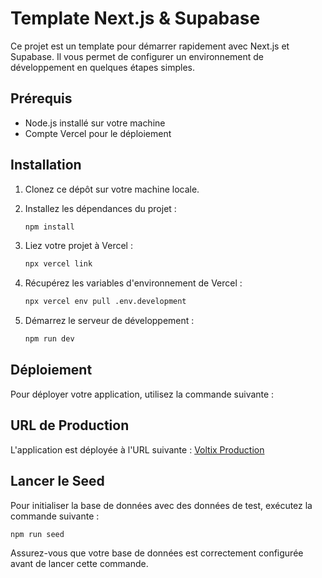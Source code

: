 # Template Next.js & Supabase

Ce projet est un template pour démarrer rapidement avec Next.js et Supabase. Il vous permet de configurer un environnement de développement en quelques étapes simples.

## Prérequis

- Node.js installé sur votre machine
- Compte Vercel pour le déploiement

## Installation

1. Clonez ce dépôt sur votre machine locale.

2. Installez les dépendances du projet :

   ```bash
   npm install
   ```

3. Liez votre projet à Vercel :

   ```bash
   npx vercel link
   ```

4. Récupérez les variables d'environnement de Vercel :

   ```bash
   npx vercel env pull .env.development
   ```

5. Démarrez le serveur de développement :

   ```bash
   npm run dev
   ```

## Déploiement

Pour déployer votre application, utilisez la commande suivante :

## URL de Production

L'application est déployée à l'URL suivante : [Voltix Production](https://voltix-ns9krhbzx-giovanni532s-projects.vercel.app/)

## Lancer le Seed

Pour initialiser la base de données avec des données de test, exécutez la commande suivante :

```bash
npm run seed
```

Assurez-vous que votre base de données est correctement configurée avant de lancer cette commande.
